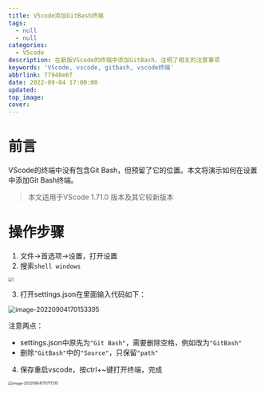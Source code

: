 ```yaml
---
title: VScode添加GitBash终端
tags:
  - null
  - null
categories:
  - VScode
description: 在新版VScode的终端中添加GitBash，注明了相关的注意事项
keywords: 'VScode, vscode, gitbash, vscode终端'
abbrlink: 77940e6f
date: 2022-09-04 17:00:00
updated:
top_image:
cover:
---
```


# 前言

VScode的终端中没有包含Git Bash，但预留了它的位置。本文将演示如何在设置中添加Git Bash终端。

> 本文适用于VScode 1.71.0 版本及其它较新版本

# 操作步骤

1. 文件->首选项->设置，打开设置
2. 搜索`shell windows`

<img src="https://mikepicture.oss-cn-chengdu.aliyuncs.com/picture/1.png" alt="1" style="zoom:50%;" />

3. 打开settings.json在里面输入代码如下：

<img src="https://mikepicture.oss-cn-chengdu.aliyuncs.com/picture/image-20220904170153395.png" alt="image-20220904170153395" style="zoom: 90%;" />

注意两点：

- settings.json中原先为`"Git Bash"`，需要删除空格，例如改为`"GitBash"`
- 删除`"GitBash"`中的`"Source"`，只保留`"path"`

4. 保存重启vscode，按ctrl+~键打开终端，完成

<img src="https://mikepicture.oss-cn-chengdu.aliyuncs.com/picture/image-20220904170717210.png" alt="image-20220904170717210" style="zoom: 50%;" />